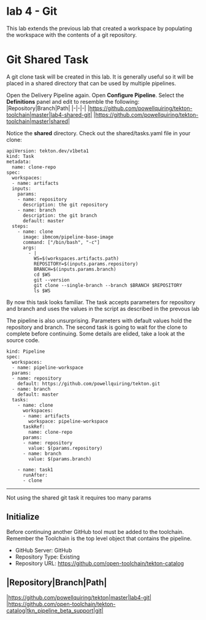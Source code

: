 # lab 4 - Git

This lab extends the previous lab that created a workspace by populating the workspace with the contents of a git repository.

# Git Shared Task

A git clone task will be created in this lab. It is generally useful so it will be placed in a shared directory that can be used by multiple pipelines.

Open the Delivery Pipeline again. Open **Configure Pipeline**. Select the **Definitions** panel and edit to resemble the following:
|Repository|Branch|Path|
|-|-|-|
|https://github.com/powellquiring/tekton-toolchain|master|lab4-shared-git|
|https://github.com/powellquiring/tekton-toolchain|master|shared|

Notice the **shared** directory. Check out the shared/tasks.yaml file in your clone:

```
apiVersion: tekton.dev/v1beta1
kind: Task
metadata:
  name: clone-repo
spec:
  workspaces:
  - name: artifacts
  inputs:
    params:
    - name: repository
      description: the git repository
    - name: branch
      description: the git branch
      default: master
  steps:
    - name: clone
      image: ibmcom/pipeline-base-image
      command: ["/bin/bash", "-c"]
      args:
        - |
          WS=$(workspaces.artifacts.path)
          REPOSITORY=$(inputs.params.repository)
          BRANCH=$(inputs.params.branch)
          cd $WS
          git --version
          git clone --single-branch --branch $BRANCH $REPOSITORY
          ls $WS
```

By now this task looks familiar. The task accepts parameters for repository and branch and uses the values in the script as described in the prevous lab

The pipeline is also unsurprising. Parameters with default values hold the repository and branch. The second task is going to wait for the clone to complete before continuing. Some details are elided, take a look at the source code.

```
kind: Pipeline
spec:
  workspaces:
  - name: pipeline-workspace
  params:
  - name: repository
    default: https://github.com/powellquiring/tekton.git
  - name: branch
    default: master
  tasks:
    - name: clone
      workspaces:
      - name: artifacts
        workspace: pipeline-workspace
      taskRef:
        name: clone-repo
      params:
      - name: repository
        value: $(params.repository)
      - name: branch
        value: $(params.branch)

    - name: task1
      runAfter:
      - clone
```

---

Not using the shared git task it requires too many params

## Initialize

Before continuing another GitHub tool must be added to the toolchain. Remember the Toolchain is the top level object that contains the pipeline.

- GitHub Server: GitHub
- Repository Type: Existing
- Repository URL: https://github.com/open-toolchain/tekton-catalog

## |Repository|Branch|Path|

|https://github.com/powellquiring/tekton|master|lab4-git|
|https://github.com/open-toolchain/tekton-catalog|tkn_pipeline_beta_support|git|

